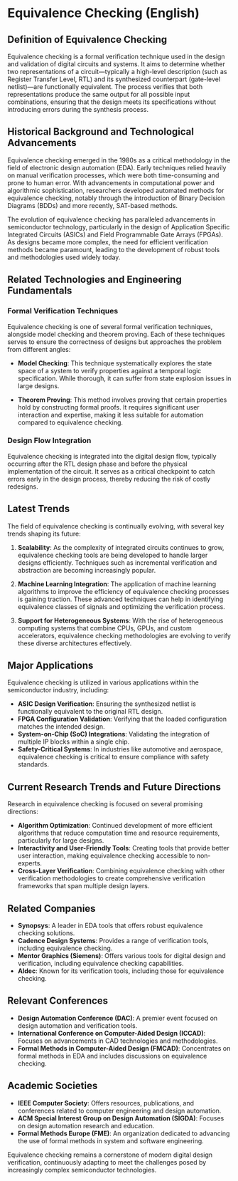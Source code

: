 # Equivalence Checking (English)

## Definition of Equivalence Checking

Equivalence checking is a formal verification technique used in the design and validation of digital circuits and systems. It aims to determine whether two representations of a circuit—typically a high-level description (such as Register Transfer Level, RTL) and its synthesized counterpart (gate-level netlist)—are functionally equivalent. The process verifies that both representations produce the same output for all possible input combinations, ensuring that the design meets its specifications without introducing errors during the synthesis process.

## Historical Background and Technological Advancements

Equivalence checking emerged in the 1980s as a critical methodology in the field of electronic design automation (EDA). Early techniques relied heavily on manual verification processes, which were both time-consuming and prone to human error. With advancements in computational power and algorithmic sophistication, researchers developed automated methods for equivalence checking, notably through the introduction of Binary Decision Diagrams (BDDs) and more recently, SAT-based methods.

The evolution of equivalence checking has paralleled advancements in semiconductor technology, particularly in the design of Application Specific Integrated Circuits (ASICs) and Field Programmable Gate Arrays (FPGAs). As designs became more complex, the need for efficient verification methods became paramount, leading to the development of robust tools and methodologies used widely today.

## Related Technologies and Engineering Fundamentals

### Formal Verification Techniques

Equivalence checking is one of several formal verification techniques, alongside model checking and theorem proving. Each of these techniques serves to ensure the correctness of designs but approaches the problem from different angles:

- **Model Checking**: This technique systematically explores the state space of a system to verify properties against a temporal logic specification. While thorough, it can suffer from state explosion issues in large designs.
  
- **Theorem Proving**: This method involves proving that certain properties hold by constructing formal proofs. It requires significant user interaction and expertise, making it less suitable for automation compared to equivalence checking.

### Design Flow Integration

Equivalence checking is integrated into the digital design flow, typically occurring after the RTL design phase and before the physical implementation of the circuit. It serves as a critical checkpoint to catch errors early in the design process, thereby reducing the risk of costly redesigns.

## Latest Trends

The field of equivalence checking is continually evolving, with several key trends shaping its future:

1. **Scalability**: As the complexity of integrated circuits continues to grow, equivalence checking tools are being developed to handle larger designs efficiently. Techniques such as incremental verification and abstraction are becoming increasingly popular.

2. **Machine Learning Integration**: The application of machine learning algorithms to improve the efficiency of equivalence checking processes is gaining traction. These advanced techniques can help in identifying equivalence classes of signals and optimizing the verification process.

3. **Support for Heterogeneous Systems**: With the rise of heterogeneous computing systems that combine CPUs, GPUs, and custom accelerators, equivalence checking methodologies are evolving to verify these diverse architectures effectively.

## Major Applications

Equivalence checking is utilized in various applications within the semiconductor industry, including:

- **ASIC Design Verification**: Ensuring the synthesized netlist is functionally equivalent to the original RTL design.
- **FPGA Configuration Validation**: Verifying that the loaded configuration matches the intended design.
- **System-on-Chip (SoC) Integrations**: Validating the integration of multiple IP blocks within a single chip.
- **Safety-Critical Systems**: In industries like automotive and aerospace, equivalence checking is critical to ensure compliance with safety standards.

## Current Research Trends and Future Directions

Research in equivalence checking is focused on several promising directions:

- **Algorithm Optimization**: Continued development of more efficient algorithms that reduce computation time and resource requirements, particularly for large designs.
- **Interactivity and User-Friendly Tools**: Creating tools that provide better user interaction, making equivalence checking accessible to non-experts.
- **Cross-Layer Verification**: Combining equivalence checking with other verification methodologies to create comprehensive verification frameworks that span multiple design layers.

## Related Companies

- **Synopsys**: A leader in EDA tools that offers robust equivalence checking solutions.
- **Cadence Design Systems**: Provides a range of verification tools, including equivalence checking.
- **Mentor Graphics (Siemens)**: Offers various tools for digital design and verification, including equivalence checking capabilities.
- **Aldec**: Known for its verification tools, including those for equivalence checking.

## Relevant Conferences

- **Design Automation Conference (DAC)**: A premier event focused on design automation and verification tools.
- **International Conference on Computer-Aided Design (ICCAD)**: Focuses on advancements in CAD technologies and methodologies.
- **Formal Methods in Computer-Aided Design (FMCAD)**: Concentrates on formal methods in EDA and includes discussions on equivalence checking.

## Academic Societies

- **IEEE Computer Society**: Offers resources, publications, and conferences related to computer engineering and design automation.
- **ACM Special Interest Group on Design Automation (SIGDA)**: Focuses on design automation research and education.
- **Formal Methods Europe (FME)**: An organization dedicated to advancing the use of formal methods in system and software engineering.

Equivalence checking remains a cornerstone of modern digital design verification, continuously adapting to meet the challenges posed by increasingly complex semiconductor technologies.